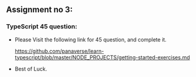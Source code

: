 ## Assignment no 3:

### TypeScript 45 question:

- Please Visit the following link for 45 question, and complete it.

  https://github.com/panaverse/learn-typescript/blob/master/NODE_PROJECTS/getting-started-exercises.md

- Best of Luck.
